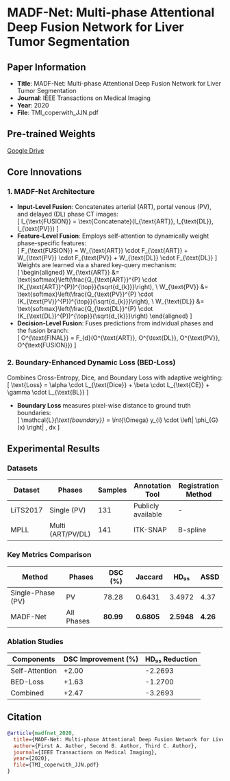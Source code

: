# MADF-Net: Multi-phase Attentional Deep Fusion Network for Liver Tumor Segmentation  

## Paper Information  
- **Title**: MADF-Net: Multi-phase Attentional Deep Fusion Network for Liver Tumor Segmentation  
- **Journal**: IEEE Transactions on Medical Imaging  
- **Year**: 2020  
- **File**: TMI_coperwith_JJN.pdf  

## Pre-trained Weights  
[Google Drive](https://drive.google.com/drive/folders/1FSgOOqEkdjfBTvYudSf9NAxIwG3CxWxWxW?usp=drive_link)  


## Core Innovations  
### 1. MADF-Net Architecture  
- **Input-Level Fusion**: Concatenates arterial (ART), portal venous (PV), and delayed (DL) phase CT images:  
  \[ 
  I_{\text{FUSION}} = \text{Concatenate}(I_{\text{ART}}, I_{\text{DL}}, I_{\text{PV}}) 
  \]  
- **Feature-Level Fusion**: Employs self-attention to dynamically weight phase-specific features:  
  \[ 
  F_{\text{FUSION}} = W_{\text{ART}} \cdot F_{\text{ART}} + W_{\text{PV}} \cdot F_{\text{PV}} + W_{\text{DL}} \cdot F_{\text{DL}} 
  \]  
  Weights are learned via a shared key-query mechanism:  
  \[
  \begin{aligned} 
  W_{\text{ART}} &= \text{softmax}\left(\frac{Q_{\text{ART}}^{P} \cdot (K_{\text{ART}}^{P})^{\top}}{\sqrt{d_{k}}}\right), \\
  W_{\text{PV}} &= \text{softmax}\left(\frac{Q_{\text{PV}}^{P} \cdot (K_{\text{PV}}^{P})^{\top}}{\sqrt{d_{k}}}\right), \\
  W_{\text{DL}} &= \text{softmax}\left(\frac{Q_{\text{DL}}^{P} \cdot (K_{\text{DL}}^{P})^{\top}}{\sqrt{d_{k}}}\right)
  \end{aligned}
  \]  
- **Decision-Level Fusion**: Fuses predictions from individual phases and the fusion branch:  
  \[ 
  O^{\text{FINAL}} = F_{d}(O^{\text{ART}}, O^{\text{DL}}, O^{\text{PV}}, O^{\text{FUSION}}) 
  \]  

### 2. Boundary-Enhanced Dynamic Loss (BED-Loss)  
Combines Cross-Entropy, Dice, and Boundary Loss with adaptive weighting:  
\[ 
\text{Loss} = \alpha \cdot L_{\text{Dice}} + \beta \cdot L_{\text{CE}} + \gamma \cdot L_{\text{BL}} 
\]  
- **Boundary Loss** measures pixel-wise distance to ground truth boundaries:  
  \[ 
  \mathcal{L}_{\text{boundary}} = \int_{\Omega} y_{i} \cdot \left| \phi_{G}(x) \right| \, dx 
  \]  


## Experimental Results  
### Datasets  
| Dataset | Phases       | Samples | Annotation Tool | Registration Method |  
|---------|--------------|---------|-----------------|---------------------|  
| LiTS2017| Single (PV)  | 131     | Publicly available | -                   |  
| MPLL    | Multi (ART/PV/DL) | 141   | ITK-SNAP        | B-spline            |  

### Key Metrics Comparison  
| Method       | Phases       | DSC (%) | Jaccard | HD₉₅   | ASSD    |  
|--------------|--------------|---------|---------|--------|---------|  
| Single-Phase (PV)| PV          | 78.28   | 0.6431  | 3.4972 | 4.37    |  
| MADF-Net     | All Phases   | **80.99**| **0.6805**|**2.5948**|**4.26**|  

### Ablation Studies  
| Components       | DSC Improvement (%) | HD₉₅ Reduction |  
|------------------|---------------------|----------------|  
| Self-Attention   | +2.00               | -2.2693        |  
| BED-Loss         | +1.63               | -1.2700        |  
| Combined         | +2.47               | -3.2693        |  




## Citation  
```bibtex
@article{madfnet_2020,
  title={MADF-Net: Multi-phase Attentional Deep Fusion Network for Liver Tumor Segmentation},
  author={First A. Author, Second B. Author, Third C. Author},
  journal={IEEE Transactions on Medical Imaging},
  year={2020},
  file={TMI_coperwith_JJN.pdf}
}
